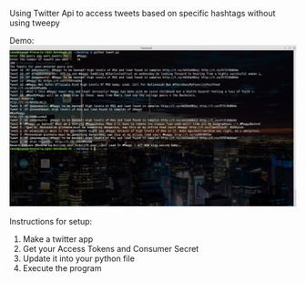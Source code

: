 Using Twitter Api to access tweets based on specific hashtags without using tweepy 

Demo:
![alt tag](https://raw.githubusercontent.com/mohdsanadzakirizvi/twitter_api/master/demo.png)

Instructions for setup:
1. Make a twitter app
2. Get your Access Tokens and Consumer Secret
3. Update it into your python file
4. Execute the program


